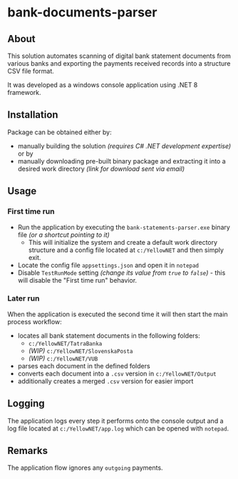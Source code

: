 # bank-documents-parser

## About
This solution automates scanning of digital bank statement documents from various banks and exporting the payments received records into a structure CSV file format.

It was developed as a windows console application using .NET 8 framework.

## Installation
Package can be obtained either by:
- manually building the solution _(requires C# .NET development expertise)_ or by
- manually downloading pre-built binary package and extracting it into a desired work directory _(link for download sent via email)_

## Usage

### First time run
* Run the application by executing the `bank-statements-parser.exe` binary file _(or a shortcut pointing to it)_
    * This will initialize the system and create a default work directory structure and a config file located at `c:/YellowNET` and then simply exit.
* Locate the config file `appsettings.json` and open it in `notepad`
* Disable `TestRunMode` setting _(change its value from `true` to `false`)_ - this will disable the "First time run" behavior.

### Later run
When the application is executed the second time it will then start the main process workflow:
- locates all bank statement documents in the following folders:
    - `c:/YellowNET/TatraBanka`
    - _(WIP)_ `c:/YellowNET/SlovenskaPosta`
    - _(WIP)_ `c:/YellowNET/VUB`
- parses each document in the defined folders
- converts each document into a `.csv` version in `c:/YellowNET/Output`
- additionally creates a merged `.csv` version for easier import

## Logging
The application logs every step it performs onto the console output and a log file located at `c:/YellowNET/app.log` which can be opened with `notepad`.

## Remarks
The application flow ignores any `outgoing` payments.